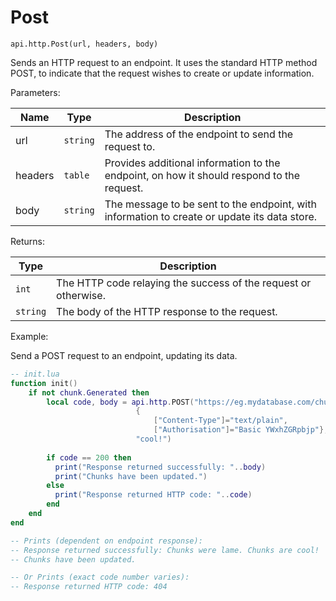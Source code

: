 # Post



`api.http.Post(url, headers, body)`

Sends an HTTP request to an endpoint. It uses the standard HTTP method POST, to indicate that the request wishes to create or update information.



Parameters:

| Name    | Type     | Description                                                                                  |
| ------- | -------- | -------------------------------------------------------------------------------------------- |
| url     | `string` | The address of the endpoint to send the request to.                                          |
| headers | `table`  | Provides additional information to the endpoint, on how it should respond to the request.    |
| body    | `string` | The message to be sent to the endpoint, with information to create or update its data store. |

Returns:

| Type     | Description                                                     |
| -------- | --------------------------------------------------------------- |
| `int`    | The HTTP code relaying the success of the request or otherwise. |
| `string` | The body of the HTTP response to the request.                   |



Example:

Send a POST request to an endpoint, updating its data.

```lua
-- init.lua
function init()
    if not chunk.Generated then
        local code, body = api.http.POST("https://eg.mydatabase.com/chunks", 
                            {
                                ["Content-Type"]="text/plain",
                                ["Authorisation"]="Basic YWxhZGRpbjp"},
                            "cool!")
        
        if code == 200 then
          print("Response returned successfully: "..body)
          print("Chunks have been updated.")
        else
          print("Response returned HTTP code: "..code)
        end
    end
end

-- Prints (dependent on endpoint response):
-- Response returned successfully: Chunks were lame. Chunks are cool!
-- Chunks have been updated.

-- Or Prints (exact code number varies):
-- Response returned HTTP code: 404
```

